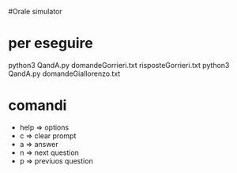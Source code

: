 #Orale simulator

# per eseguire

  python3 QandA.py domandeGorrieri.txt risposteGorrieri.txt
  python3 QandA.py domandeGiallorenzo.txt 

# comandi

  - help => options
  - c => clear prompt
  - a => answer
  - n => next question
  - p => previuos question


